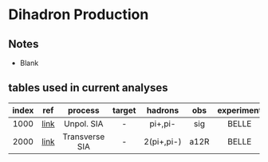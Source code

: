 # Dihadron Production

## Notes

* Blank

## tables used in current analyses

| index | ref             | process        | target   | hadrons      |obs       | experiment               | comments
| :--:  | :--:            | :--:           | :--:     | :--:         |:--:      | :--:                     | :--:
| 1000  | [link][ref1000] | Unpol. SIA     | -        | pi+,pi-      |sig       | BELLE                    | 
| 2000  | [link][ref2000] | Transverse SIA | -        | 2(pi+,pi-)   |a12R      | BELLE                    | Binned in (z1 x m1)


[ref1000]: http://inspirehep.net/literature/1607562
[ref2000]: http://inspirehep.net/literature/895958







